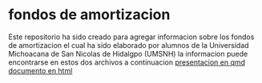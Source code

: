 # fondos de amortizacion
Este repositorio ha sido creado para agregar informacion sobre los fondos de amortizacion
el cual ha sido elaborado por alumnos de la Universidad Michoacana de San Nicolas de Hidalgpo (UMSNH)
la informacion puede encontrarse en estos dos archivos a continuacion
[presentacion en qmd](https://github.com/cris2740/fondos-de-amortizacion/blob/main/Presentacion_FondosDeAmortizacion.qmd)
[documento en html](https://github.com/cris2740/fondos-de-amortizacion/blob/main/Fondos_amortizacion.html)
